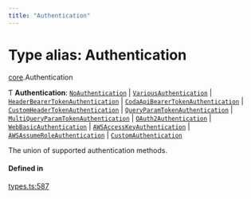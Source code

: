 ```yaml
---
title: "Authentication"
---
```

# Type alias: Authentication

[core](../modules/core.md).Authentication

Ƭ **Authentication**: [`NoAuthentication`](../interfaces/core.NoAuthentication.md) \| [`VariousAuthentication`](../interfaces/core.VariousAuthentication.md) \| [`HeaderBearerTokenAuthentication`](../interfaces/core.HeaderBearerTokenAuthentication.md) \| [`CodaApiBearerTokenAuthentication`](../interfaces/core.CodaApiBearerTokenAuthentication.md) \| [`CustomHeaderTokenAuthentication`](../interfaces/core.CustomHeaderTokenAuthentication.md) \| [`QueryParamTokenAuthentication`](../interfaces/core.QueryParamTokenAuthentication.md) \| [`MultiQueryParamTokenAuthentication`](../interfaces/core.MultiQueryParamTokenAuthentication.md) \| [`OAuth2Authentication`](../interfaces/core.OAuth2Authentication.md) \| [`WebBasicAuthentication`](../interfaces/core.WebBasicAuthentication.md) \| [`AWSAccessKeyAuthentication`](../interfaces/core.AWSAccessKeyAuthentication.md) \| [`AWSAssumeRoleAuthentication`](../interfaces/core.AWSAssumeRoleAuthentication.md) \| [`CustomAuthentication`](../interfaces/core.CustomAuthentication.md)

The union of supported authentication methods.

#### Defined in

[types.ts:587](https://github.com/coda/packs-sdk/blob/main/types.ts#L587)
